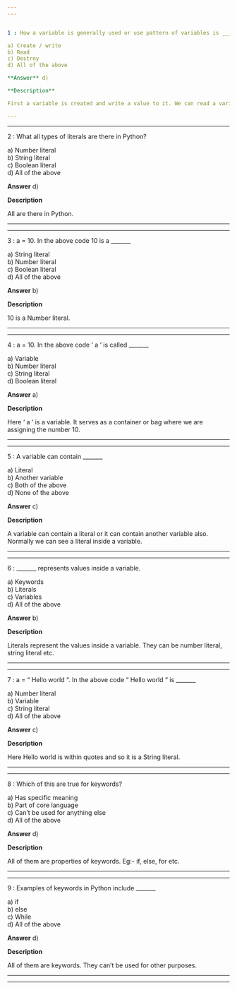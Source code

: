 ```yaml
---
---


1 : How a variable is generally used or use pattern of variables is _______  

a) Create / write  
b) Read  
c) Destroy  
d) All of the above  

**Answer** d) 

**Description** 

First a variable is created and write a value to it. We can read a variable and can print its value to the screen. We can also destroy a variable.

---
```

---


2 : What all types of literals are there in Python?  

a) Number literal  
b) String literal  
c) Boolean literal  
d) All of the above  

**Answer** d) 

**Description**

All are there in Python.

---
---


3 : a = 10. In the above code 10 is a _______  

a) String literal  
b) Number literal  
c) Boolean literal  
d) All of the above  

**Answer** b) 

**Description**

10 is a Number literal.  

---
---


4 : a = 10. In the above code ‘ a ‘ is called _______  

a) Variable  
b) Number literal  
c) String literal  
d) Boolean literal  

**Answer** a) 

**Description**

Here ‘ a ‘ is a variable. It serves as a container or bag where we are assigning the number 10.  

---
---


5 : A variable can contain _______  

a) Literal  
b) Another variable  
c) Both of the above  
d) None of the above  

**Answer** c) 

**Description**

A variable can contain a literal or it can contain another variable also. Normally we can see a literal inside a variable.

---
---


6 : _______ represents values inside a variable.  

a) Keywords  
b) Literals  
c) Variables  
d) All of the above  

**Answer** b) 

**Description**

Literals represent the values inside a variable. They can be number literal, string literal etc.  

---
---


7 : a = “ Hello world “. In the above code “ Hello world “ is _______  

a) Number literal  
b) Variable  
c) String literal  
d) All of the above  

**Answer** c) 

**Description** 

Here Hello world is within quotes and so it is a String literal.  

---
---


8 : Which of this are true for keywords?  

a) Has specific meaning  
b) Part of core language  
c) Can’t be used for anything else  
d) All of the above  

**Answer** d) 

**Description** 

All of them are properties of keywords. Eg:- if, else, for etc.  

---
---


9 : Examples of keywords in Python include _______  

a) if  
b) else  
c) While  
d) All of the above  

**Answer** d) 

**Description** 

All of them are keywords. They can’t be used for other purposes.  

---
---



